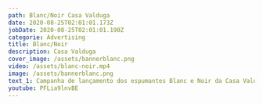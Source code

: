 ```yaml
---
path: Blanc/Noir Casa Valduga
date: 2020-08-25T02:01:01.173Z
jobDate: 2020-08-25T02:01:01.190Z
categorie: Advertising
title: Blanc/Noir
description: Casa Valduga
cover_image: /assets/bannerblanc.png
video: /assets/blanc-noir.mp4
image: /assets/bannerblanc.png
text_1: Campanha de lançamento dos espumantes Blanc e Noir da Casa Valduga
youtube: PFLia9lnvBE
---
```


